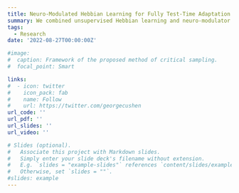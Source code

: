 ```yaml
---
title: Neuro-Modulated Hebbian Learning for Fully Test-Time Adaptation.
summary: We combined unsupervised Hebbian learning and neuro-modulator to update the source model during inference stage and ncorporated a soft decision rule into the feed-forward Hebbian learning to improve its competitive learning. Our proposed method outperformed the previous state-of-the-art by 1.4%, 2.4%, 2.3% on CIFAR10-C, CIFAR100-C and ImageNet-C datasets.
tags:
  - Research
date: '2022-08-27T00:00:00Z'

#image:
#  caption: Framework of the proposed method of critical sampling.
#  focal_point: Smart

links:
#  - icon: twitter
#    icon_pack: fab
#    name: Follow
#    url: https://twitter.com/georgecushen
url_code: ''
url_pdf: ''
url_slides: ''
url_video: ''

# Slides (optional).
#   Associate this project with Markdown slides.
#   Simply enter your slide deck's filename without extension.
#   E.g. `slides = "example-slides"` references `content/slides/example-slides.md`.
#   Otherwise, set `slides = ""`.
#slides: example
---
```

